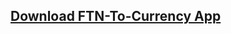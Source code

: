 ## <a href="https://dl.dropboxusercontent.com/scl/fi/vnxni1cx1grbgkr31ywgh/FTN-To-Currency.apk?rlkey=ij74nndmiyiru7d1u77zptp1t&st=5q4w9dme">Download FTN-To-Currency App</a>
